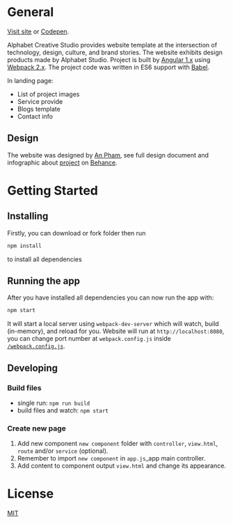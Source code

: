 # General

[Visit site](http://alphabetstudio.hoakusa.com) or [Codepen](https://codepen.io/hoakusa/full/ZKRzZX/).

Alphabet Creative Studio provides website template at the intersection of technology, design, culture, and brand stories. The website exhibits design products made by Alphabet Studio.
Project is built by [Angular 1.x](https://angularjs.org/) using [Webpack 2.x](http://webpack.github.io/). The project code was written in ES6 support with [Babel](https://babeljs.io/).

In landing page:
* List of project images
* Service provide
* Blogs template
* Contact info

## Design

The website was designed by [An Pham](http://hoakusa.com), see full design document and infographic about [project](http://hoakusa.com/works/alphabet-creative-studio) on [Behance](https://www.behance.net/gallery/54391931/Alphabet-Studio).

# Getting Started

## Installing

Firstly, you can download or fork folder then run
```bash
npm install
```
to install all dependencies

## Running the app

After you have installed all dependencies you can now run the app with:
```bash
npm start
```

It will start a local server using `webpack-dev-server` which will watch, build (in-memory), and reload for you. Website will run at `http://localhost:8080`, you can change port number at `webpack.config.js` inside [`/webpack.config.js`](/webpack.config.js).

## Developing

### Build files

* single run: `npm run build`
* build files and watch: `npm start`

### Create new page
1. Add new component `new component` folder with `controller`, `view.html`, `route` and/or `service` (optional).
2. Remember to import `new component` in `app.js`_app main controller.
3. Add content to component output `view.html` and change its appearance.

# License

[MIT](/LICENSE)
